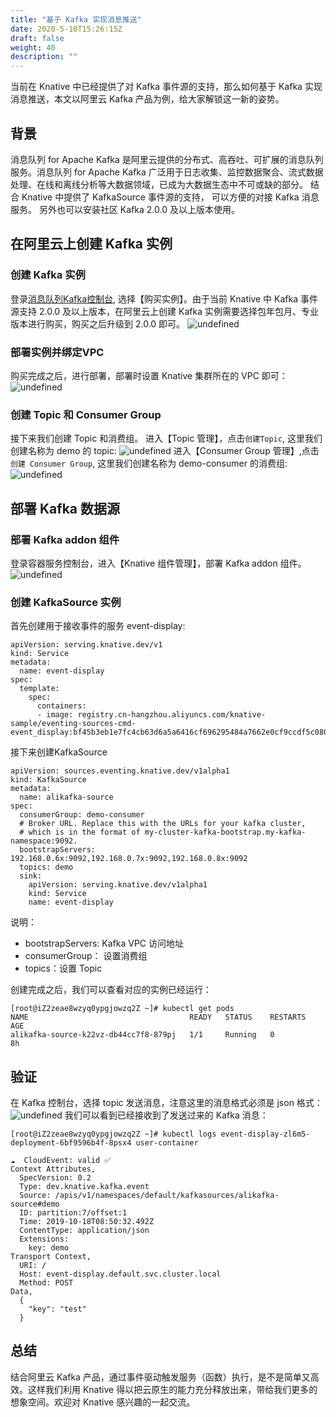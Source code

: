 ```yaml
---
title: "基于 Kafka 实现消息推送"
date: 2020-5-10T15:26:15Z
draft: false
weight: 40
description: ""
---
```


当前在 Knative 中已经提供了对 Kafka 事件源的支持，那么如何基于 Kafka 实现消息推送，本文以阿里云 Kafka 产品为例，给大家解锁这一新的姿势。
## 背景
消息队列 for Apache Kafka 是阿里云提供的分布式、高吞吐、可扩展的消息队列服务。消息队列 for Apache Kafka 广泛用于日志收集、监控数据聚合、流式数据处理、在线和离线分析等大数据领域，已成为大数据生态中不可或缺的部分。
结合 Knative  中提供了 KafkaSource 事件源的支持， 可以方便的对接 Kafka 消息服务。
另外也可以安装社区 Kafka 2.0.0 及以上版本使用。
## 在阿里云上创建 Kafka 实例
### 创建 Kafka 实例
登录[消息队列Kafka控制台](https://kafka.console.aliyun.com), 选择【购买实例】。由于当前 Knative 中 Kafka 事件源支持 2.0.0 及以上版本，在阿里云上创建 Kafka 实例需要选择包年包月、专业版本进行购买，购买之后升级到 2.0.0 即可。
![undefined](https://intranetproxy.alipay.com/skylark/lark/0/2019/png/11378/1571112073879-30b47c28-adb7-4cf2-b92d-cd933a5f60c0.png) 
### 部署实例并绑定VPC
购买完成之后，进行部署，部署时设置 Knative 集群所在的 VPC 即可：
![undefined](https://intranetproxy.alipay.com/skylark/lark/0/2019/png/11378/1571119132823-16cfe979-aae7-4175-9225-40a53ad552a1.png) 

### 创建 Topic 和 Consumer Group
接下来我们创建 Topic 和消费组。
进入【Topic 管理】，点击`创建Topic`, 这里我们创建名称为 demo 的 topic:
![undefined](https://intranetproxy.alipay.com/skylark/lark/0/2019/png/11378/1571142754737-404b00dc-af46-47c1-91c1-505f1870f9a1.png) 
进入【Consumer Group 管理】,点击`创建 Consumer Group`, 这里我们创建名称为 demo-consumer 的消费组:
![undefined](https://intranetproxy.alipay.com/skylark/lark/0/2019/png/11378/1571142852151-184151d7-bd32-4d7d-87fa-2b437d06bedd.png) 

## 部署 Kafka 数据源
### 部署 Kafka addon 组件
登录容器服务控制台，进入【Knative 组件管理】，部署 Kafka addon 组件。
![undefined](https://intranetproxy.alipay.com/skylark/lark/0/2019/png/11378/1572871446071-ac71fdaf-8ae1-4d71-b86d-403e02aeb3e6.png) 

### 创建 KafkaSource 实例
首先创建用于接收事件的服务 event-display:
```
apiVersion: serving.knative.dev/v1
kind: Service
metadata:
  name: event-display
spec:
  template:
    spec:
      containers:
      - image: registry.cn-hangzhou.aliyuncs.com/knative-sample/eventing-sources-cmd-event_display:bf45b3eb1e7fc4cb63d6a5a6416cf696295484a7662e0cf9ccdf5c080542c21d
```
接下来创建KafkaSource
```
apiVersion: sources.eventing.knative.dev/v1alpha1
kind: KafkaSource
metadata:
  name: alikafka-source
spec:
  consumerGroup: demo-consumer
  # Broker URL. Replace this with the URLs for your kafka cluster,
  # which is in the format of my-cluster-kafka-bootstrap.my-kafka-namespace:9092.
  bootstrapServers: 192.168.0.6x:9092,192.168.0.7x:9092,192.168.0.8x:9092
  topics: demo
  sink:
    apiVersion: serving.knative.dev/v1alpha1
    kind: Service
    name: event-display
```
说明：
- bootstrapServers: Kafka VPC 访问地址
- consumerGroup： 设置消费组
- topics：设置 Topic


创建完成之后，我们可以查看对应的实例已经运行：

```
[root@iZ2zeae8wzyq0ypgjowzq2Z ~]# kubectl get pods
NAME                                    READY   STATUS    RESTARTS   AGE
alikafka-source-k22vz-db44cc7f8-879pj   1/1     Running   0          8h
```

## 验证
在 Kafka 控制台，选择 topic 发送消息，注意这里的消息格式必须是 json 格式：
![undefined](https://intranetproxy.alipay.com/skylark/lark/0/2019/png/11378/1571143441456-2a028f6a-7ec9-4b85-9e87-26b6289c5279.png) 
我们可以看到已经接收到了发送过来的 Kafka 消息：

```
[root@iZ2zeae8wzyq0ypgjowzq2Z ~]# kubectl logs event-display-zl6m5-deployment-6bf9596b4f-8psx4 user-container

☁️  CloudEvent: valid ✅
Context Attributes,
  SpecVersion: 0.2
  Type: dev.knative.kafka.event
  Source: /apis/v1/namespaces/default/kafkasources/alikafka-source#demo
  ID: partition:7/offset:1
  Time: 2019-10-18T08:50:32.492Z
  ContentType: application/json
  Extensions: 
    key: demo
Transport Context,
  URI: /
  Host: event-display.default.svc.cluster.local
  Method: POST
Data,
  {
    "key": "test"
  }
```

## 总结
结合阿里云 Kafka 产品，通过事件驱动触发服务（函数）执行，是不是简单又高效。这样我们利用 Knative 得以把云原生的能力充分释放出来，带给我们更多的想象空间。欢迎对 Knative 感兴趣的一起交流。
